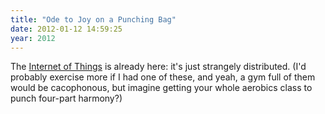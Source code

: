 ```yaml
---
title: "Ode to Joy on a Punching Bag"
date: 2012-01-12 14:59:25
year: 2012
---
```

The <a href="http://www.youtube.com/watch?v=ysPqGlUR4vM">Internet of Things</a> is already here: it's just strangely distributed.  (I'd probably exercise more if I had one of these, and yeah, a gym full of them would be cacophonous, but imagine getting your whole aerobics class to punch four-part harmony?)
